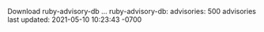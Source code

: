 Download ruby-advisory-db ...
ruby-advisory-db:
  advisories:	500 advisories
  last updated:	2021-05-10 10:23:43 -0700
